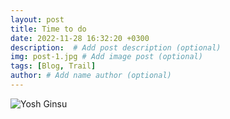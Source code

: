 ```yaml
---
layout: post
title: Time to do
date: 2022-11-28 16:32:20 +0300
description:  # Add post description (optional)
img: post-1.jpg # Add image post (optional)
tags: [Blog, Trail]
author: # Add name author (optional)
---
```




![Yosh Ginsu]({{site.baseurl}}/assets/img/yosh-ginsu.jpg)
